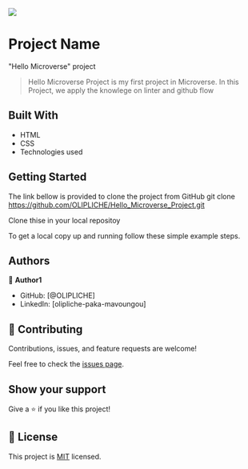 ![](https://img.shields.io/badge/Microverse-blueviolet)

# Project Name
"Hello Microverse" project
> Hello Microverse Project is my first project in Microverse. In this Project, we apply the knowlege on linter and github flow


## Built With

- HTML
- CSS
- Technologies used

## Getting Started
The link bellow is provided to clone the project from GitHub
git clone https://github.com/OLIPLICHE/Hello_Microverse_Project.git

Clone thise in your local repositoy

To get a local copy up and running follow these simple example steps.


## Authors

👤 **Author1**

- GitHub: [@OLIPLICHE]
- LinkedIn: [olipliche-paka-mavoungou]

## 🤝 Contributing

Contributions, issues, and feature requests are welcome!

Feel free to check the [issues page](../../issues/).

## Show your support

Give a ⭐️ if you like this project!

## 📝 License

This project is [MIT](./MIT.md) licensed.
